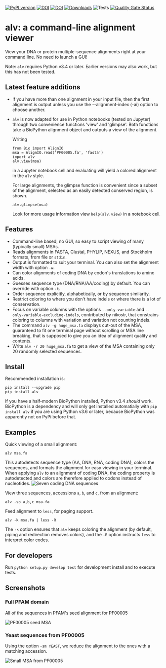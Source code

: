 [![PyPI version](https://badge.fury.io/py/alv.svg)](https://badge.fury.io/py/alv)
[![DOI](http://joss.theoj.org/papers/10.21105/joss.00955/status.svg)](https://doi.org/10.21105/joss.00955)
[![DOI](https://zenodo.org/badge/DOI/10.5281/zenodo.1477804.svg)](https://doi.org/10.5281/zenodo.1477804)
[![Downloads](http://pepy.tech/badge/alv)](http://pepy.tech/project/alv)
![Tests](https://github.com/arvestad/alv/actions/workflows/alv_testing.yml/badge.svg)
[![Quality Gate Status](https://sonarcloud.io/api/project_badges/measure?project=arvestad_alv&metric=alert_status)](https://sonarcloud.io/dashboard?id=arvestad_alv)


# alv: a command-line alignment viewer

View your DNA or protein multiple-sequence alignments right at your command line. No need to launch a
GUI!

Note: `alv` requires Python v3.4 or later. Earlier versions may also work, but this has not been
tested.

## Latest feature additions

* If you have more than one alignment in your input file, then the first alignment is output unless you 
  use the --alignment-index (-ai) option to choose another.
* `alv` is now adapted for use in Python notebooks (tested on Jupyter) through two convenience functions
  'view' and 'glimpse'.  Both functions take a BioPython alignment object and outputs a view of the
  alignment.

  Writing
  ```
  from Bio import AlignIO
  msa = AlignIO.read('PF00005.fa', 'fasta')
  import alv
  alv.view(msa)
  ```
  in a Jupyter notebook cell and evaluating will yield a colored alignment in the `alv` style.

  For large alignments, the glimpse function is convenient since a subset of the alignment, selected
  as an easily detected conserved region, is shown.
  ```
  alv.glimpse(msa)
  ```
  Look for more usage information view `help(alv.view)` in a notebook cell. 

## Features

* Command-line based, no GUI, so easy to script viewing of many (typically small) MSAs.
* Reads alignments in FASTA, Clustal, PHYLIP, NEXUS, and Stockholm formats, from file or `stdin`.
* Output is formatted to suit your terminal. You can also set the alignment width with option `-w`.
* Can color alignments of coding DNA by codon's translations to amino acids.
* Guesses sequence type (DNA/RNA/AA/coding) by default. You can override with option `-t`.
* Order sequence explicitly, alphabetically, or by sequence similarity.
* Restrict coloring to where you don't have indels or where there is a lot of conservation.
* Focus on variable columns with the options `--only-variable` and
  `--only-variable-excluding-indels`, contributed by nikostr, that constrains
  coloring to columns with variation and variation not counting indels.
* The command `alv -g huge_msa.fa` displays cut-out of the MSA, guaranteed to fit
  one terminal page without scrolling or MSA line breaking, that is supposed to
  give you an idea of alignment quality and contents.
* Write `alv -r 20 huge_msa.fa` to get a view of the MSA containing only 20 randomly
  selected sequences.

## Install

Recommended installation is:
```
pip install --upgrade pip
pip install alv
```

If you have a half-modern BioPython installed, Python v3.4 _should_ work.
BioPython is a dependency and will only get installed automatially with `pip install alv`
if you are using Python v3.6 or later, because BioPython was apparently not on PyPi before that.


## Examples

Quick viewing of a small alignment:
```
alv msa.fa
```
This autodetects sequence type (AA, DNA, RNA, coding DNA), colors the sequences, and formats the
alignment for easy viewing in your terminal.
When applying `alv` to an alignment of coding DNA, the coding property is autodetected and colors are therefore applied to codons instead
of nucleotides.
![Seven coding DNA sequences](https://github.com/arvestad/alv/raw/master/doc/screenshot_2.png)



View three sequences, accessions `a`, `b`, and `c`, from an alignment:
```
alv -so a,b,c msa.fa
```

Feed alignment to `less`, for paging support.
```
alv -k msa.fa | less -R
```
The `-k` option ensures that `alv` keeps coloring the alignment (by default, piping
and redirection removes colors), and the `-R` option instructs `less` to interpret color codes.

## For developers

Run `python setup.py develop test` for development install and to execute tests.

## Screenshots

### Full PFAM domain

All of the sequences in PFAM's seed alignment for PF00005

![PF00005 seed MSA](https://github.com/arvestad/alv/raw/master/doc/screenshot_PF00005.png)

### Yeast sequences from PF00005

Using the option `-sm YEAST`, we reduce the alignment to the ones with a matching accession.

![Small MSA from PF00005](https://github.com/arvestad/alv/raw/master/doc/PF00005_yeast.png)
